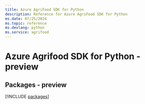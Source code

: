 ```yaml
---
title: Azure AgriFood SDK for Python
description: Reference for Azure AgriFood SDK for Python
ms.date: 07/25/2024
ms.topic: reference
ms.devlang: python
ms.service: agrifood
---
```

# Azure Agrifood SDK for Python - preview
## Packages - preview
[!INCLUDE [packages](agrifood-index.md)]